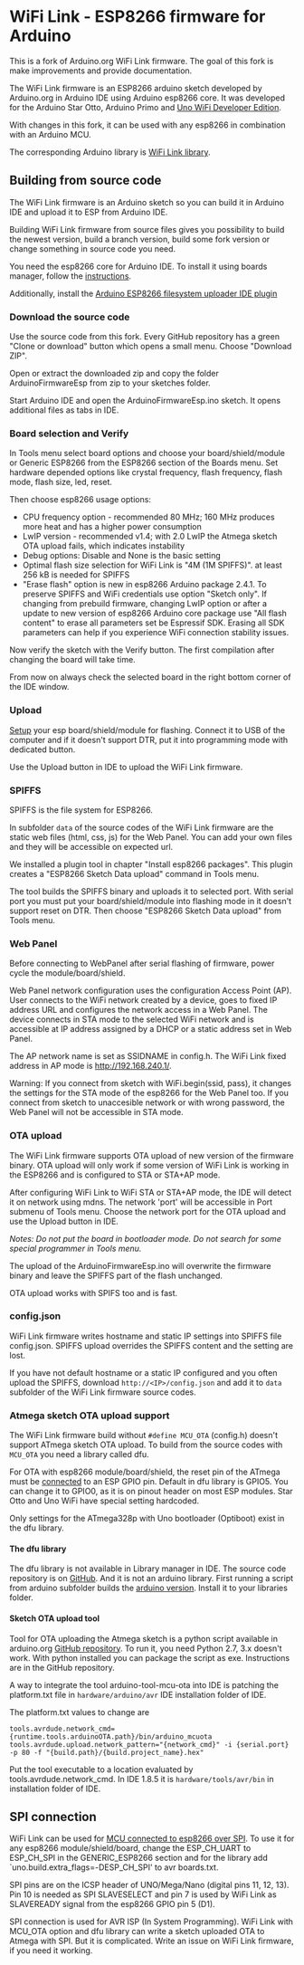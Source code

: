 # WiFi Link - ESP8266 firmware for Arduino

This is a fork of Arduino.org WiFi Link firmware. The goal of this fork is make improvements and provide documentation.

The WiFi Link firmware is an ESP8266 arduino sketch developed by Arduino.org in Arduino IDE using Arduino esp8266 core. It was developed for the Arduino Star Otto, Arduino Primo and [Uno WiFi Developer Edition](https://github.com/jandrassy/UnoWiFiDevEdSerial1).

With changes in this fork, it can be used with any esp8266 in combination with an Arduino MCU.

The corresponding Arduino library is [WiFi Link library](https://github.com/jandrassy/arduino-library-wifilink).

## Building from source code

The WiFi Link firmware is an Arduino sketch so you can build it in Arduino IDE and upload it to ESP from Arduino IDE.

Building WiFi Link firmware from source files gives you possibility to build the newest version, build a branch version, build some fork version or change something in source code you need.

You need the esp8266 core for Arduino IDE. To install it using boards manager, follow the [instructions](https://github.com/esp8266/Arduino#installing-with-boards-manager).

Additionally, install the [Arduino ESP8266 filesystem uploader IDE plugin](https://github.com/esp8266/arduino-esp8266fs-plugin#arduino-esp8266-filesystem-uploader-)

### Download the source code

Use the source code from this fork. Every GitHub repository has a green "Clone or download" button which opens a small menu. Choose "Download ZIP".

Open or extract the downloaded zip and copy the folder ArduinoFirmwareEsp from zip to your sketches folder.

Start Arduino IDE and open the ArduinoFirmwareEsp.ino sketch. It opens additional files as tabs in IDE.

### Board selection and Verify

In Tools menu select board options and choose your board/shield/module or Generic ESP8266 from the ESP8266 section of the Boards menu. Set hardware depended options like crystal frequency, flash frequency, flash mode, flash size, led, reset.  

Then choose esp8266 usage options:
- CPU frequency option - recommended 80 MHz; 160 MHz produces more heat and has a higher power consumption
- LwIP version - recommended v1.4; with 2.0 LwIP the Atmega sketch OTA upload fails, which indicates instability  
- Debug options: Disable and None is the basic setting 
- Optimal flash size selection for WiFi Link is "4M (1M SPIFFS)". at least 256 kB is needed for SPIFFS
- "Erase flash" option is new in esp8266 Arduino package 2.4.1. To preserve SPIFFS and WiFi credentials use option "Sketch only". If changing from prebuild firmware, changing LwIP option or after a update to new version of esp8266 Arduino core package use "All flash content" to erase all parameters set be Espressif SDK. Erasing all SDK parameters can help if you experience WiFi connection stability issues.


Now verify the sketch with the Verify button. The first compilation after changing the board will take time.

From now on always check the selected board in the right bottom corner of the IDE window. 


### Upload

[Setup](https://github.com/jandrassy/arduino-firmware-wifilink/wiki/Test-Setup) your esp board/shield/module for flashing. Connect it to USB of the computer and if it doesn't support DTR, put it into programming mode with dedicated button.

Use the Upload button in IDE to upload the WiFi Link firmware.

### SPIFFS
 
SPIFFS is the file system for ESP8266. 
 
In subfolder `data` of the source codes of the WiFi Link firmware are the static web files (html, css, js) for the Web Panel. You can add your own files and they will be accessible on expected url.
 
We installed a plugin tool in chapter "Install esp8266 packages". This plugin creates a "ESP8266 Sketch Data upload" command in Tools menu.
 
The tool builds the SPIFFS binary and uploads it to selected port. With serial port you must put your board/shield/module into flashing mode in it doesn't support reset on DTR. Then choose "ESP8266 Sketch Data upload" from Tools menu.

### Web Panel

Before connecting to WebPanel after serial flashing of firmware, power cycle the module/board/shield. 

Web Panel network configuration uses the configuration Access Point (AP). User connects to the WiFi network created by a device, goes to fixed IP address URL and configures the network access in a Web Panel. The device connects in STA mode to the selected WiFi network and is accessible at IP address assigned by a DHCP or a static address set in Web Panel.

The AP network name is set as SSIDNAME in config.h. The WiFi Link fixed address in AP mode is http://192.168.240.1/.

Warning: If you connect from sketch with WiFi.begin(ssid, pass), it changes the settings for the STA mode of the esp8266 for the Web Panel too. If you connect from sketch to unaccesible network or with wrong password, the Web Panel will not be accessible in STA mode.

### OTA upload 

The WiFi Link firmware supports OTA upload of new version of the firmware binary. OTA upload will only work if some version of WiFi Link is working in the ESP8266 and is configured to STA or STA+AP mode.

After configuring WiFi Link to WiFi STA or STA+AP mode, the IDE will detect it on network using mdns. The network 'port' will be accessible in Port submenu of Tools menu. Choose the network port for the OTA upload and use the Upload button in IDE.

*Notes: Do not put the board in bootloader mode. Do not search for some special programmer in Tools menu.*

The upload of the ArduinoFirmwareEsp.ino will overwrite the firmware binary and leave the SPIFFS part of the flash unchanged.

OTA upload works with SPIFS too and is fast.

### config.json

WiFi Link firmware writes hostname and static IP settings into SPIFFS file config.json. SPIFFS upload overrides the SPIFFS content and the setting are lost. 

If you have not default hostname or a static IP configured and you often upload the SPIFFS, download `http://<IP>/config.json` and add it to `data` subfolder of the WiFi Link firmware source codes. 

### Atmega sketch OTA upload support

The WiFi Link firmware build without `#define MCU_OTA` (config.h) doesn't support ATmega sketch OTA upload. To build from the source codes with `MCU_OTA` you need a library called dfu.

For OTA with esp8266 module/board/shield, the reset pin of the ATmega must be [connected](https://github.com/jandrassy/arduino-firmware-wifilink/wiki/Test-Setup) to an ESP GPIO pin. Default in dfu library is GPIO5. You can change it to GPIO0, as it is on pinout header on most ESP modules. Star Otto and Uno WiFi have special setting hardcoded.

Only settings for the ATmega328p with Uno bootloader (Optiboot) exist in the dfu library. 

#### The dfu library

The dfu library is not available in Library manager in IDE. The source code repository is on [GitHub](https://github.com/ciminaghi/libdfu/tree/arduino-debug). And it is not an arduino library. First running a script from arduino subfolder builds the [arduino version](https://github.com/jandrassy/arduino-firmware-wifilink/wiki/lib/dfu.zip). Install it to your libraries folder.

#### Sketch OTA upload tool

Tool for OTA uploading the Atmega sketch is a python script available in arduino.org [GitHub repository](https://github.com/arduino-org/arduino-tool-mcu-ota). To run it, you need Python 2.7, 3.x doesn't work. With python installed you can package the script as exe. Instructions are in the GitHub repository.

A way to integrate the tool arduino-tool-mcu-ota into IDE is patching the platform.txt file in `hardware/arduino/avr` IDE installation folder of IDE.

The platform.txt values to change are 
```
tools.avrdude.network_cmd={runtime.tools.arduinoOTA.path}/bin/arduino_mcuota
tools.avrdude.upload.network_pattern="{network_cmd}" -i {serial.port} -p 80 -f "{build.path}/{build.project_name}.hex"
```

Put the tool executable to a location evaluated by tools.avrdude.network_cmd. In IDE 1.8.5 it is `hardware/tools/avr/bin` in installation folder of IDE.

## SPI connection

WiFi Link can be used for [MCU connected to esp8266 over SPI](https://github.com/jandrassy/arduino-firmware-wifilink/wiki/images/uno-wemos-spi_bb.png). To use it for any esp8266 module/shield/board, change the ESP_CH_UART to ESP_CH_SPI in the GENERIC_ESP8266 section and for the library add `uno.build.extra_flags=-DESP_CH_SPI' to avr boards.txt. 

SPI pins are on the ICSP header of UNO/Mega/Nano (digital pins 11, 12, 13). Pin 10 is needed as SPI SLAVESELECT and pin 7 is used by WiFi Link as SLAVEREADY signal from the esp8266 GPIO pin 5 (D1). 

SPI connection is used for AVR ISP (In System Programming). WiFi Link with MCU_OTA option and dfu library can write a sketch uploaded OTA to Atmega with SPI. But it is complicated. Write an issue on WiFi Link firmware, if you need it working.

